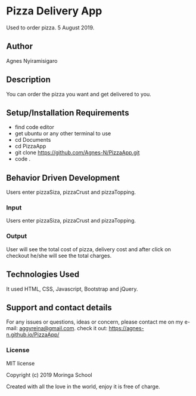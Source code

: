 # Pizza Delivery App

Used to order pizza. 5 August 2019.

## Author

Agnes Nyiramisigaro

## Description

You can order the pizza you want and get delivered to you.

## Setup/Installation Requirements

* find code editor
* get ubuntu or any other terminal to use
* cd Documents
* cd PizzaApp
* git clone https://github.com/Agnes-N/PizzaApp.git
* code .

## Behavior Driven Development

Users enter pizzaSiza, pizzaCrust and pizzaTopping.

### Input

Users enter pizzaSiza, pizzaCrust and pizzaTopping.

### Output

User will see the total cost of pizza, delivery cost and after click on checkout he/she will see the total charges.

## Technologies Used

It used HTML, CSS, Javascript, Bootstrap and jQuery.

## Support and contact details

For any issues or questions, ideas or concern, please contact me on my e-mail: aggyreina@gmail.com.
check it out:  https://agnes-n.github.io/PizzaApp/

### License

MIT license

Copyright (c) 2019 Moringa School

Created with all the love in the world, enjoy it is free of charge.
